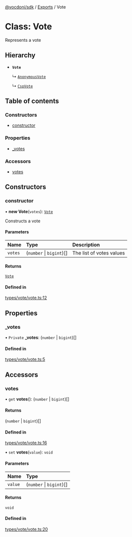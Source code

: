 [@vocdoni/sdk](/sdk) / [Exports](../modules.md) / Vote

# Class: Vote

Represents a vote

## Hierarchy

- **`Vote`**

  ↳ [`AnonymousVote`](AnonymousVote.md)

  ↳ [`CspVote`](CspVote.md)

## Table of contents

### Constructors

- [constructor](Vote.md#constructor)

### Properties

- [\_votes](Vote.md#_votes)

### Accessors

- [votes](Vote.md#votes)

## Constructors

### constructor

• **new Vote**(`votes`): [`Vote`](Vote.md)

Constructs a vote

#### Parameters

| Name | Type | Description |
| :------ | :------ | :------ |
| `votes` | (`number` \| `bigint`)[] | The list of votes values |

#### Returns

[`Vote`](Vote.md)

#### Defined in

[types/vote/vote.ts:12](https://github.com/vocdoni/vocdoni-sdk/blob/0a4464c/src/types/vote/vote.ts#L12)

## Properties

### \_votes

• `Private` **\_votes**: (`number` \| `bigint`)[]

#### Defined in

[types/vote/vote.ts:5](https://github.com/vocdoni/vocdoni-sdk/blob/0a4464c/src/types/vote/vote.ts#L5)

## Accessors

### votes

• `get` **votes**(): (`number` \| `bigint`)[]

#### Returns

(`number` \| `bigint`)[]

#### Defined in

[types/vote/vote.ts:16](https://github.com/vocdoni/vocdoni-sdk/blob/0a4464c/src/types/vote/vote.ts#L16)

• `set` **votes**(`value`): `void`

#### Parameters

| Name | Type |
| :------ | :------ |
| `value` | (`number` \| `bigint`)[] |

#### Returns

`void`

#### Defined in

[types/vote/vote.ts:20](https://github.com/vocdoni/vocdoni-sdk/blob/0a4464c/src/types/vote/vote.ts#L20)
